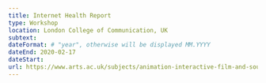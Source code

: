 ```yaml
---
title: Internet Health Report
type: Workshop
location: London College of Communication, UK
subtext:
dateFormat: # "year", otherwise will be displayed MM.YYYY
dateEnd: 2020-02-17
dateStart:
url: https://www.arts.ac.uk/subjects/animation-interactive-film-and-sound/undergraduate/ba-hons-user-experience-design-lcc
---
```

